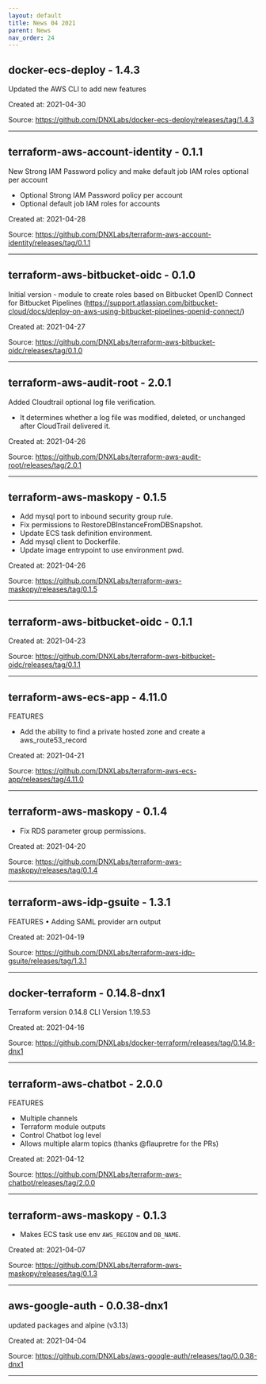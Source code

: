 ```yaml
---
layout: default
title: News 04 2021
parent: News
nav_order: 24
---
```




## docker-ecs-deploy - 1.4.3
Updated the AWS CLI to add new features

Created at: 2021-04-30

<!-- TODO: Include source link to the version tag -->
Source: https://github.com/DNXLabs/docker-ecs-deploy/releases/tag/1.4.3

---


## terraform-aws-account-identity - 0.1.1
New Strong IAM Password policy and make default job IAM roles optional per account

- Optional Strong IAM Password policy per account
- Optional default job IAM roles for accounts

Created at: 2021-04-28

<!-- TODO: Include source link to the version tag -->
Source: https://github.com/DNXLabs/terraform-aws-account-identity/releases/tag/0.1.1

---


## terraform-aws-bitbucket-oidc - 0.1.0
Initial version - module to create roles based on Bitbucket OpenID Connect for Bitbucket Pipelines (https://support.atlassian.com/bitbucket-cloud/docs/deploy-on-aws-using-bitbucket-pipelines-openid-connect/)

Created at: 2021-04-27

<!-- TODO: Include source link to the version tag -->
Source: https://github.com/DNXLabs/terraform-aws-bitbucket-oidc/releases/tag/0.1.0

---


## terraform-aws-audit-root - 2.0.1
Added Cloudtrail optional log file verification.

- It determines whether a log file was modified, deleted, or unchanged after CloudTrail delivered it.

Created at: 2021-04-26

<!-- TODO: Include source link to the version tag -->
Source: https://github.com/DNXLabs/terraform-aws-audit-root/releases/tag/2.0.1

---


## terraform-aws-maskopy - 0.1.5
- Add mysql port to inbound security group rule.
- Fix permissions to RestoreDBInstanceFromDBSnapshot.
- Update ECS task definition environment.
- Add mysql client to Dockerfile.
- Update image entrypoint to use environment pwd.

Created at: 2021-04-26

<!-- TODO: Include source link to the version tag -->
Source: https://github.com/DNXLabs/terraform-aws-maskopy/releases/tag/0.1.5

---


## terraform-aws-bitbucket-oidc - 0.1.1


Created at: 2021-04-23

<!-- TODO: Include source link to the version tag -->
Source: https://github.com/DNXLabs/terraform-aws-bitbucket-oidc/releases/tag/0.1.1

---


## terraform-aws-ecs-app - 4.11.0
FEATURES
- Add the ability to find a private hosted zone and create a aws_route53_record

Created at: 2021-04-21

<!-- TODO: Include source link to the version tag -->
Source: https://github.com/DNXLabs/terraform-aws-ecs-app/releases/tag/4.11.0

---


## terraform-aws-maskopy - 0.1.4
- Fix RDS parameter group permissions.

Created at: 2021-04-20

<!-- TODO: Include source link to the version tag -->
Source: https://github.com/DNXLabs/terraform-aws-maskopy/releases/tag/0.1.4

---


## terraform-aws-idp-gsuite - 1.3.1
FEATURES
• Adding SAML provider arn output

Created at: 2021-04-19

<!-- TODO: Include source link to the version tag -->
Source: https://github.com/DNXLabs/terraform-aws-idp-gsuite/releases/tag/1.3.1

---


## docker-terraform - 0.14.8-dnx1
Terraform version 0.14.8
CLI Version 1.19.53

Created at: 2021-04-16

<!-- TODO: Include source link to the version tag -->
Source: https://github.com/DNXLabs/docker-terraform/releases/tag/0.14.8-dnx1

---


## terraform-aws-chatbot - 2.0.0
FEATURES
- Multiple channels
- Terraform module outputs
- Control Chatbot log level
- Allows multiple alarm topics
(thanks @flaupretre for the PRs)

Created at: 2021-04-12

<!-- TODO: Include source link to the version tag -->
Source: https://github.com/DNXLabs/terraform-aws-chatbot/releases/tag/2.0.0

---


## terraform-aws-maskopy - 0.1.3
- Makes ECS task use env `AWS_REGION` and `DB_NAME`.

Created at: 2021-04-07

<!-- TODO: Include source link to the version tag -->
Source: https://github.com/DNXLabs/terraform-aws-maskopy/releases/tag/0.1.3

---


## aws-google-auth - 0.0.38-dnx1
updated packages and alpine (v3.13)

Created at: 2021-04-04

<!-- TODO: Include source link to the version tag -->
Source: https://github.com/DNXLabs/aws-google-auth/releases/tag/0.0.38-dnx1

---


